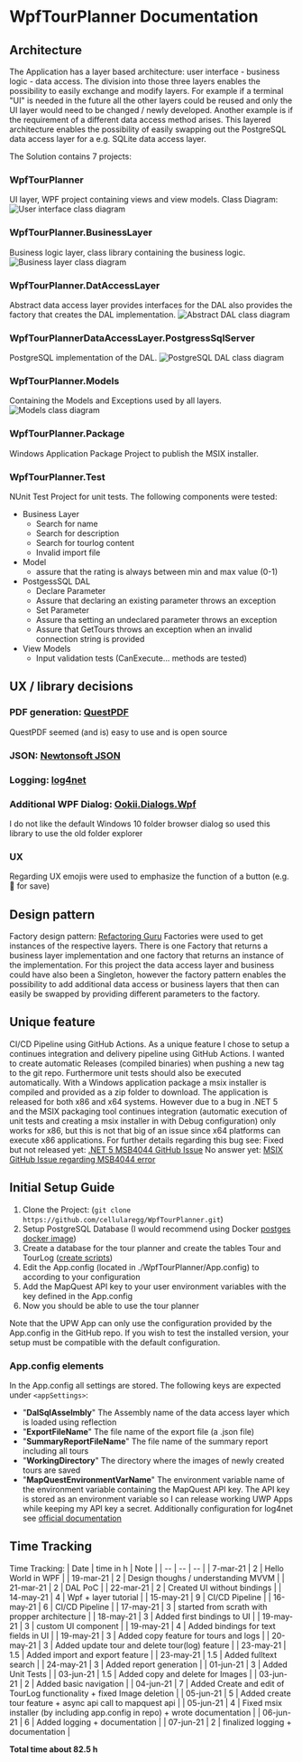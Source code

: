 # WpfTourPlanner Documentation
## Architecture
The Application has a layer based architecture: user interface - business logic - data access. The division into those three layers enables the possibility to easily exchange and modify layers. For example if a terminal "UI" is needed in the future all the other layers could be reused and only the UI layer would need to be changed / newly developed. Another example is if the requirement of a different data access method arises. This layered architecture enables the possibility of easily swapping out the PostgreSQL data access layer for a e.g. SQLite data access layer.

The Solution contains 7 projects:
### WpfTourPlanner
UI layer, WPF project containing views and view models.
Class Diagram:
![User interface class diagram](./imgs/WpfTourPlannerUiCd.png)

### WpfTourPlanner.BusinessLayer
Business logic layer, class library containing the business logic.
![Business layer class diagram](./imgs/WpfTourPlannerBlCd.png)


### WpfTourPlanner.DatAccessLayer
Abstract data access layer provides interfaces for the DAL also provides the factory that creates the DAL implementation.
![Abstract DAL class diagram](./imgs/WpfTourPlannerAbstractDalCd.png)


### WpfTourPlannerDataAccessLayer.PostgressSqlServer
PostgreSQL implementation of the DAL.
![PostgreSQL DAL class diagram](./imgs/WpfTourPlannerPostgreSqlDalCd.png)

### WpfTourPlanner.Models
Containing the Models and Exceptions used by all layers.
![Models class diagram](./imgs/WpfTourPlannerModelsCd.png)

### WpfTourPlanner.Package
Windows Application Package Project to publish the MSIX installer.

### WpfTourPlanner.Test
NUnit Test Project for unit tests.
The following components were tested:
* Business Layer
  * Search for name
  * Search for description
  * Search for tourlog content
  * Invalid import file
* Model
  * assure that the rating is always between min and max value (0-1)
* PostgessSQL DAL
  * Declare Parameter
  * Assure that declaring an existing parameter throws an exception
  * Set Parameter
  * Assure tha setting an undeclared parameter throws an exception
  * Assure that GetTours throws an exception when an invalid connection string is provided
* View Models
  * Input validation tests (CanExecute... methods are tested)

## UX / library decisions
### PDF generation: [QuestPDF](https://www.questpdf.com/)
QuestPDF seemed (and is) easy to use and is open source
### JSON: [Newtonsoft JSON](https://www.newtonsoft.com/json)
### Logging: [log4net](https://logging.apache.org/log4net/)
### Additional WPF Dialog: [Ookii.Dialogs.Wpf](https://github.com/ookii-dialogs/ookii-dialogs-wpf)
I do not like the default Windows 10 folder browser dialog so used this library to use the old folder explorer
### UX
Regarding UX emojis were used to emphasize the function of a button (e.g. 💾 for save)

## Design pattern
Factory design pattern: [Refactoring Guru](https://refactoring.guru/design-patterns/factory-method)
Factories were used to get instances of the respective layers. There is one Factory that returns a business layer implementation and one factory that returns an instance of the implementation. For this project the data access layer and business could have also been a Singleton, however the factory pattern enables the possibility to add additional data access or business layers that then can easily be swapped by providing different parameters to the factory.

## Unique feature
CI/CD Pipeline using GitHub Actions.
As a unique feature I chose to setup a continues integration and delivery pipeline using GitHub Actions. I wanted to create automatic Releases (compiled binaries) when pushing a new tag to the git repo. Furthermore unit tests should also be executed automatically. With a Windows application package a msix installer is compiled and provided as a zip folder to download. The application is released for both x86 and x64 systems. However due to a bug in .NET 5 and the MSIX packaging tool continues integration (automatic execution of unit tests and creating a msix installer in with Debug configuration) only works for x86, but this is not that big of an issue since x64 platforms can execute x86 applications. For further details regarding this bug see:
Fixed but not released yet: [.NET 5 MSB4044 GitHub Issue](https://github.com/dotnet/sdk/issues/18031)
No answer yet: [MSIX GitHub Issue regarding MSB4044 error](https://github.com/microsoft/MSIX-PackageSupportFramework/issues/180)

## Initial Setup Guide
1. Clone the Project: (`git clone https://github.com/cellularegg/WpfTourPlanner.git`)
1. Setup PostgreSQL Database (I would recommend using Docker [postges docker image](https://hub.docker.com/_/postgres/))
1. Create a database for the tour planner and create the tables Tour and TourLog ([create scripts](https://github.com/cellularegg/WpfTourPlanner/tree/main/scripts))
1. Edit the App.config (located in ./WpfTourPlanner/App.config) to according to your configuration
1. Add the MapQuest API key to your user environment variables with the key defined in the App.config
1. Now you should be able to use the tour planner

Note that the UPW App can only use the configuration provided by the App.config in the GitHub repo. If you wish to test the installed version, your setup must be compatible with the default configuration.


### App.config elements
In the App.config all settings are stored. The following keys are expected under `<appSettings>`:
* "**DalSqlAsselmbly**" The Assembly name of the data access layer which is loaded using reflection
* "**ExportFileName**" The file name of the export file (a .json file)
* "**SummaryReportFileName**" The file name of the summary report including all tours
* "**WorkingDirectory**" The directory where the images of newly created tours are saved
* "**MapQuestEnvironmentVarName**" The environment variable name of the environment variable containing the MapQuest API key. The API key is stored as an environment variable so I can release working UWP Apps while keeping my API key a secret. 
Additionally configuration for log4net see [official documentation](https://logging.apache.org/log4net/release/manual/configuration.html)

## Time Tracking
Time Tracking:
| Date      | time in h | Note                                                                         |
| --        | --        | --                                                                           |
| 7-mar-21  | 2         | Hello World in WPF                                                           |
| 19-mar-21 | 2         | Design thoughs / understanding MVVM                                          |
| 21-mar-21 | 2         | DAL PoC                                                                      |
| 22-mar-21 | 2         | Created UI without bindings                                                  |
| 14-may-21 | 4         | Wpf + layer tutorial                                                         |
| 15-may-21 | 9         | CI/CD Pipeline                                                               |
| 16-may-21 | 6         | CI/CD Pipeline                                                               |
| 17-may-21 | 3         | started from scrath with propper architecture                                |
| 18-may-21 | 3         | Added first bindings to UI                                                   |
| 19-may-21 | 3         | custom UI component                                                          |
| 19-may-21 | 4         | Added bindings for text fields in UI                                         |
| 19-may-21 | 3         | Added copy feature for tours and logs                                        |
| 20-may-21 | 3         | Added update tour and delete tour(log) feature                               |
| 23-may-21 | 1.5       | Added import and export feature                                              |
| 23-may-21 | 1.5       | Added fulltext search                                                        |
| 24-may-21 | 3         | Added report generation                                                      |
| 01-jun-21 | 3         | Added Unit Tests                                                             |
| 03-jun-21 | 1.5       | Added copy and delete for Images                                             |
| 03-jun-21 | 2         | Added basic navigation                                                       |
| 04-jun-21 | 7         | Added Create and edit of TourLog functionality + fixed Image deletion        |
| 05-jun-21 | 5         | Added create tour feature + async api call to mapquest api                   |
| 05-jun-21 | 4         | Fixed msix installer (by including app.config in repo) + wrote documentation |
| 06-jun-21 | 6         | Added logging + documentation                                                |
| 07-jun-21 | 2         | finalized logging + documentation                                            |

**Total time about 82.5 h**